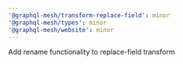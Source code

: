 ```yaml
---
'@graphql-mesh/transform-replace-field': minor
'@graphql-mesh/types': minor
'@graphql-mesh/website': minor
---
```


Add rename functionality to replace-field transform

